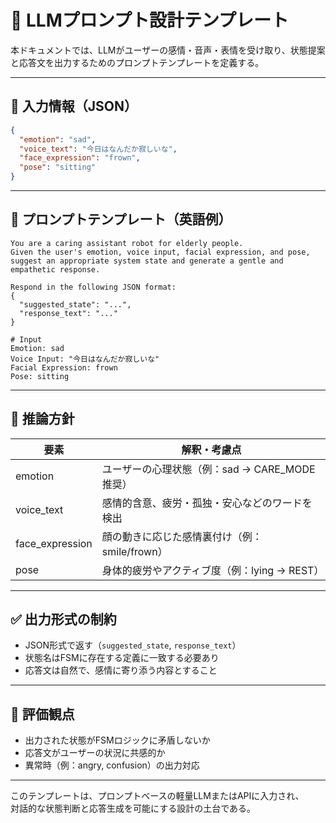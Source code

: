 # 📑 LLMプロンプト設計テンプレート

本ドキュメントでは、LLMがユーザーの感情・音声・表情を受け取り、状態提案と応答文を出力するためのプロンプトテンプレートを定義する。

---

## 🧩 入力情報（JSON）

```json
{
  "emotion": "sad",
  "voice_text": "今日はなんだか寂しいな",
  "face_expression": "frown",
  "pose": "sitting"
}
```

---

## 💬 プロンプトテンプレート（英語例）

```text
You are a caring assistant robot for elderly people.  
Given the user's emotion, voice input, facial expression, and pose,  
suggest an appropriate system state and generate a gentle and empathetic response.  

Respond in the following JSON format:  
{
  "suggested_state": "...",
  "response_text": "..."
}

# Input
Emotion: sad  
Voice Input: "今日はなんだか寂しいな"  
Facial Expression: frown  
Pose: sitting
```

---

## 🧠 推論方針

| 要素            | 解釈・考慮点                                          |
|-----------------|-------------------------------------------------------|
| emotion         | ユーザーの心理状態（例：sad → CARE_MODE推奨）         |
| voice_text      | 感情的含意、疲労・孤独・安心などのワードを検出         |
| face_expression | 顔の動きに応じた感情裏付け（例：smile/frown）         |
| pose            | 身体的疲労やアクティブ度（例：lying → REST）           |

---

## ✅ 出力形式の制約

- JSON形式で返す（`suggested_state`, `response_text`）
- 状態名はFSMに存在する定義に一致する必要あり
- 応答文は自然で、感情に寄り添う内容とすること

---

## 🧪 評価観点

- 出力された状態がFSMロジックに矛盾しないか
- 応答文がユーザーの状況に共感的か
- 異常時（例：angry, confusion）の出力対応

---

このテンプレートは、プロンプトベースの軽量LLMまたはAPIに入力され、  
対話的な状態判断と応答生成を可能にする設計の土台である。
